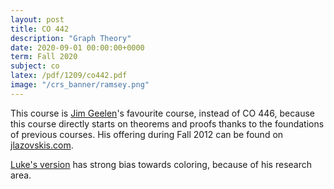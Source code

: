 ```yaml
---
layout: post
title: CO 442
description: "Graph Theory"
date: 2020-09-01 00:00:00+0000
term: Fall 2020
subject: co
latex: /pdf/1209/co442.pdf
image: "/crs_banner/ramsey.png"
---
```

This course is [Jim Geelen](https://www.math.uwaterloo.ca/~jfgeelen/index.html)'s favourite course, instead of CO 446, because this course directly starts on theorems and proofs thanks to the foundations of previous courses. His offering during Fall 2012 can be found on [jlazovskis.com](http://www.jlazovskis.com/docs-ugrad/co442.pdf).

[Luke's version](https://uwaterloo.ca/combinatorics-and-optimization/sites/ca.combinatorics-and-optimization/files/uploads/files/graphtheoryoutline.pdf) has strong bias towards coloring, because of his research area.
